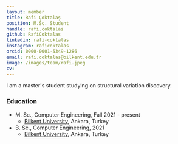 ```yaml
---
layout: member
title: Rafi Çoktalaş
position: M.Sc. Student
handle: rafi.coktalas
github: RafiCoktalas
linkedin: rafi-coktalas
instagram: raficoktalas
orcid: 0000-0001-5349-1286
email: rafi.coktalas@bilkent.edu.tr
image: /images/team/rafi.jpeg
cv: 
---
```


I am a master's student studying on structural variation discovery.

### Education

- M. Sc., Computer Engineering, Fall 2021 - present
  - [Bilkent University](http://www.cs.bilkent.edu.tr/), Ankara, Turkey
- B. Sc., Computer Engineering, 2021
  - [Bilkent University](http://www.cs.bilkent.edu.tr/), Ankara, Turkey
